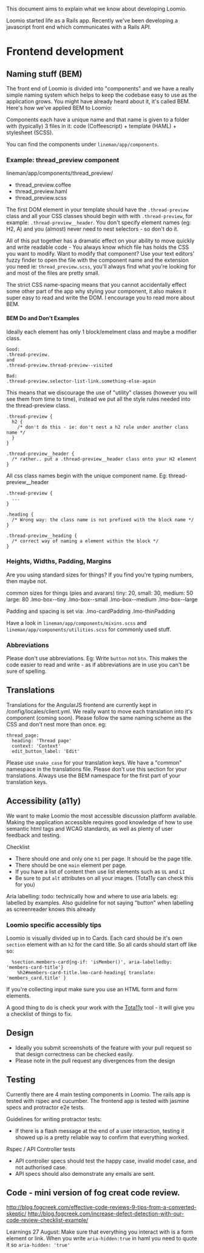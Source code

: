 This document aims to explain what we know about developing Loomio. 

Loomio started life as a Rails app. Recently we've been developing a javascript front end which communicates with a Rails API.

# Frontend development


## Naming stuff (BEM)

The front end of Loomio is divided into "components" and we have a really simple naming system which helps to keep the codebase easy to use as the application grows. You might have already heard about it, it's called BEM. Here's how we've applied BEM to Loomio:

Components each have a unique name and that name is given to a folder with (typically) 3 files in it: code (Coffeescript) + template (HAML) + stylesheet (SCSS).

You can find the components under `lineman/app/components`. 

### Example: thread_preview component

lineman/app/components/thread_preview/
 - thread_preview.coffee
 - thread_preview.haml
 - thread_preview.scss

The first DOM element in your template should have the `.thread-preview` class and all your CSS classes should begin with with `.thread-preview`, for example: `.thread-preview__header`. You don't specify element names (eg: H2, A) and you (almost) never need to nest selectors - so don't do it.

All of this put together has a dramatic effect on your ability to move quickly and write readable code - You always know which file has holds the CSS you want to modify. Want to modify that component? Use your text editors' fuzzy finder to open the file with the component name and the extension you need ie: `thread_preview.scss`, you'll always find what you're looking for and most of the files are pretty small.

The strict CSS name-spacing means that you cannot accidentally effect some other part of the app why styling your component, it also makes it super easy to read and write the DOM. I encourage you to read more about BEM.

#### BEM Do and Don't Examples

Ideally each element has only 1 block/emelment class and maybe a modifier class.

```
Good:
.thread-preview.
and
.thread-preview.thread-preview--visited

Bad:
.thread-preview.selector-list-link.something-else-again
```

This means that we discourage the use of "utility" classes (however you will see them from time to time), instead we put all the style rules needed into the thread-preview class. 

```
.thread-preview {
  h2 {
    /* don't do this - ie: don't nest a h2 rule under another class name */
  }
}

.thread-preview__header {
  /* rather.. put a .thread-preview__header class onto your H2 element
}
```

All css class names begin with the unique component name. Eg: thread-preview__header
```
.thread-preview {
  ...
}

.heading {
  /* Wrong way: the class name is not prefixed with the block name */
}

.thread-preview__heading {
  /* correct way of naming a element within the block */
}
``` 

### Heights, Widths, Padding, Margins

Are you using standard sizes for things? If you find you're typing numbers, then maybe not.

common sizes for things (pies and avarars) tiny: 20, small: 30, medium: 50 large: 80
.lmo-box--tiny
.lmo-box--small
.lmo-box--medium
.lmo-box--large

Padding and spacing is set via:
.lmo-cardPadding
.lmo-thinPadding

Have a look in `lineman/app/components/mixins.scss` and `lineman/app/components/utilities.scss` for commonly used stuff.

### Abbreviations
Please don't use abbreviations. Eg: Write `button` not `btn`. This makes the code easier to read and write - as if abbreviations are in use you can't be sure of spelling.

## Translations
Translations for the AngularJS frontend are currently kept in /config/locales/client.yml. We really want to move each translation into it's component (coming soon). Please follow the same naming scheme as the CSS and don't nest more than once. eg:

```
thread_page:
  heading: 'Thread page'
  context: 'Context'
  edit_button_label: 'Edit'
```

Please use `snake_case` for your translation keys. We have a "common" namespace in the translations file. Please don't use this section for your translations. Always use the BEM namespace for the first part of your translation keys.

## Accessibility (a11y)
We want to make Loomio the most accessible discussion platform available. Making the application accessible requires good knowledge of how to use semantic html tags and WCAG standards, as well as plenty of user feedback and testing.

Checklist
- There should one and only one `h1` per page. It should be the page title.
- There should be one `main` element per page.
- If you have a list of content then use list elements such as `UL` and `LI`
- Be sure to put `alt` attributes on all your images. (Tota11y can check this for you)

Aria labelling:
  todo: technically how and where to use aria labels. eg: labelled by examples. Also guideline for not saying "button" when labelling as screenreader knows this already

### Loomio specific accessibly tips

Loomio is visually divided up in to Cards. Each card should be it's own `section` element with an `h2` for the card title. So all cards should start off like so:

```
  %section.members-card{ng-if: 'isMember()', aria-labelledby: 'members-card-title'}
    %h2#members-card-title.lmo-card-heading{ translate: 'members_card.title' }

```

If you're collecting input make sure you use an HTML form and form elements. 

A good thing to do is check your work with the [Tota11y](https://khan.github.io/tota11y/) tool - it will give you a checklist of things to fix.

## Design
- Ideally you submit screenshots of the feature with your pull request so that design correctness can be checked easily.
- Please note in the pull request any divergences from the design



## Testing

Currently there are 4 main testing components in Loomio. The rails app is tested with rspec and cucumber. The frontend app is tested with jasmine specs and protractor e2e tests.

Guidelines for writing protractor tests:

- If there is a flash message at the end of a user interaction, testing it showed up is a pretty reliable way to confirm that everything worked.


Rspec / API Controller tests

- API controller specs should test the happy case, invalid model case, and not authorised case.
- API specs should also demonstrate any emails are sent.

## Code - mini version of fog creat code review.
http://blog.fogcreek.com/effective-code-reviews-9-tips-from-a-converted-skeptic/
http://blog.fogcreek.com/increase-defect-detection-with-our-code-review-checklist-example/


Learnings 27 August:
Make sure that everything you interact with is a form element or link.
When you write `aria-hidden:true` in haml you need to quote it so `aria-hidden: 'true'`
